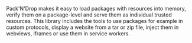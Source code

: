 Pack'N'Drop makes it easy to load packages with resources into memory, verify them on a package-level and serve them as individual trusted resources.
This library includes the tools to use packages for example in custom protocols, display a website from a tar or zip file, inject them in webviews, iframes or use them in service workers.
